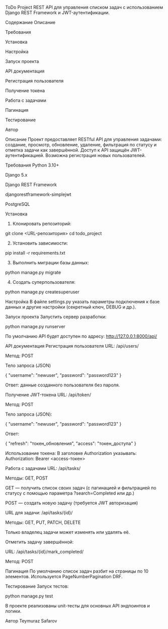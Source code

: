 ToDo Project
REST API для управления списком задач с использованием Django REST Framework и JWT-аутентификации.

Содержание
Описание

Требования

Установка

Настройка

Запуск проекта

API документация

Регистрация пользователя

Получение токена

Работа с задачами

Пагинация

Тестирование

Автор




Описание
Проект предоставляет RESTful API для управления задачами: создание, просмотр, обновление, удаление, фильтрация по статусу и отметка задачи как завершённой. Доступ к API защищён JWT-аутентификацией. Возможна регистрация новых пользователей.

Требования
Python 3.10+

Django 5.x

Django REST Framework

djangorestframework-simplejwt

PostgreSQL 


Установка
1. Клонировать репозиторий:

git clone <URL-репозитория>
cd todo_project

2. Установить зависимости:

pip install -r requirements.txt


3. Выполнить миграции базы данных:

python manage.py migrate


4. Создать суперпользователя:

python manage.py createsuperuser


Настройка
В файле settings.py указать параметры подключения к базе данных и другие настройки (секретный ключ, DEBUG и др.).

Запуск проекта
Запустить сервер разработки:

python manage.py runserver

По умолчанию API будет доступен по адресу:
http://127.0.0.1:8000/api/



API документация
Регистрация пользователя
URL: /api/users/

Метод: POST

Тело запроса (JSON)

{
  "username": "newuser",
  "password": "password123"
}

Ответ: данные созданного пользователя без пароля.


Получение JWT-токена
URL: /api/token/

Метод: POST

Тело запроса (JSON):

{
  "username": "newuser",
  "password": "password123"
}


Ответ:

{
  "refresh": "токен_обновления",
  "access": "токен_доступа"
}


Использование токена: В заголовке Authorization указывать:
Authorization: Bearer <access-токен>


Работа с задачами
URL: /api/tasks/

Методы: GET, POST

GET — получить список своих задач (с пагинацией и фильтрацией по статусу с помощью параметра ?search=Completed или др.)

POST — создать новую задачу (требуется JWT авторизация)

URL для задачи: /api/tasks/{id}/

Методы: GET, PUT, PATCH, DELETE

Только владелец задачи может изменять или удалять её.

Отметить задачу завершённой:

URL: /api/tasks/{id}/mark_completed/

Метод: POST



Пагинация
По умолчанию список задач разбит на страницы по 10 элементов. Используется PageNumberPagination DRF.


Тестирование
Запуск тестов:

python manage.py test



В проекте реализованы unit-тесты для основных API эндпоинтов и логики.



Автор
Teymuraz Safarov